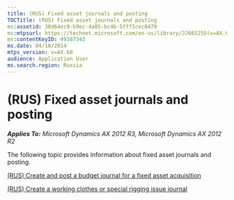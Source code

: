 ```yaml
---
title: (RUS) Fixed asset journals and posting
TOCTitle: (RUS) Fixed asset journals and posting
ms:assetid: 30d64ec9-b9ec-4a05-bc4b-5fff5cec0479
ms:mtpsurl: https://technet.microsoft.com/en-us/library/JJ665255(v=AX.60)
ms:contentKeyID: 49387343
ms.date: 04/18/2014
mtps_version: v=AX.60
audience: Application User
ms.search.region: Russia
---
```


# (RUS) Fixed asset journals and posting 


_**Applies To:** Microsoft Dynamics AX 2012 R3, Microsoft Dynamics AX 2012 R2_

The following topic provides information about fixed asset journals and posting.

[(RUS) Create and post a budget journal for a fixed asset acquisition](rus-create-and-post-a-budget-journal-for-a-fixed-asset-acquisition.md)

[(RUS) Create a working clothes or special rigging issue journal](rus-create-a-working-clothes-or-special-rigging-issue-journal.md)

  


